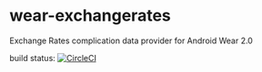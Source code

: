 # wear-exchangerates
Exchange Rates complication data provider for Android Wear 2.0

build status: [![CircleCI](https://circleci.com/gh/dps/wear-exchangerates/tree/master.svg?style=svg&circle-token=9dcf6c305941ed6432b70a8dfa4267e9de643737)](https://circleci.com/gh/dps/wear-exchangerates/tree/master)
